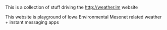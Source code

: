 This is a collection of stuff driving the http://weather.im website

This website is playground of Iowa Environmental Mesonet related weather + 
instant messaging apps